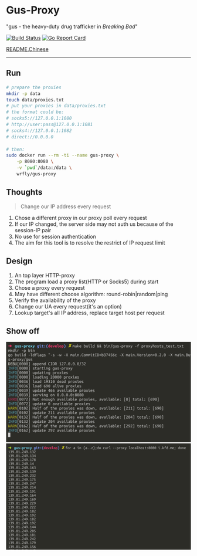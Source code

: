 # Gus-Proxy

"gus - the heavy-duty drug trafficker in *Breaking Bad*"

[![Build Status](https://travis-ci.org/wrfly/gus-proxy.svg?branch=master)](https://travis-ci.org/wrfly/gus-proxy)
[![Go Report Card](https://goreportcard.com/badge/github.com/wrfly/gus-proxy)](https://goreportcard.com/report/github.com/wrfly/gus-proxy)

[README.Chinese](README.md)

---

## Run

```bash
# prepare the proxies
mkdir -p data
touch data/proxies.txt
# put your proxies in data/proxies.txt
# the format could be:
# socks5://127.0.0.1:1080
# http://user:pass@127.0.0.1:1081
# socks4://127.0.0.1:1082
# direct://0.0.0.0

# then:
sudo docker run --rm -ti --name gus-proxy \
    -p 8080:8080 \
    -v `pwd`/data:/data \
    wrfly/gus-proxy
```

## Thoughts

> Change our IP address every request

1. Chose a different proxy in our proxy poll every request
1. If our IP changed, the server side may not auth us because of the session-IP pair
1. No use for session authentication
1. The aim for this tool is to resolve the restrict of IP request limit

## Design

1. An top layer HTTP-proxy
1. The program load a proxy list(HTTP or Socks5) during start
1. Chose a proxy every request
1. May have different choose algorithm: round-robin|random|ping
1. Verify the availability of the proxy
1. Change our UA every request(it's an option)
1. Lookup target's all IP address, replace target host per request

## Show off

![Gus-Running](img/gus-run.png)
![Curl-test](img/gus-curl.png)
